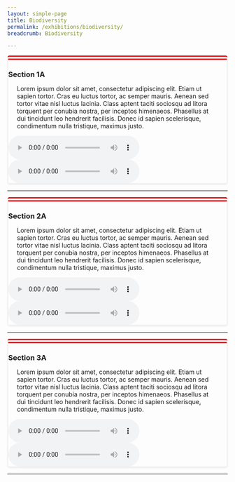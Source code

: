 ```yaml
---
layout: simple-page
title: Biodiversity
permalink: /exhibitions/biodiversity/
breadcrumb: Biodiversity

---
```


<section class="section__bio1">

<!-- Bio 1A -->

<div class="container__bio1A" id="bio1A" style="border-left: 2px solid #efefef; border-right: 2px solid #efefef; border-bottom: 2px solid #efefef; border-top: 10px double #E21216; box-shadow: 0px 2px 3px #efefef; border-radius: 5px; margin-bottom: 15px;">
    <div class="row">
        <div class="col is-12">
            <h3 style="margin-bottom: 0px;"><strong>Section 1A</strong></h3>
        </div>
    </div>
    <div class="row">
        <div class="col is-full">
                 <p style="padding: 0 20px;">Lorem ipsum dolor sit amet, consectetur adipiscing elit. Etiam ut sapien tortor. Cras eu luctus tortor, ac semper mauris. Aenean sed tortor vitae nisl luctus lacinia. Class aptent taciti sociosqu ad litora torquent per conubia nostra, per inceptos himenaeos. Phasellus at dui tincidunt leo hendrerit facilisis. Donec id sapien scelerisque, condimentum nulla tristique, maximus justo.
                </p>
        </div>
    </div>
    <div class="row">
            <div class="col is-full">
                <audio controls preload="metadata">
                <source src="/files/biodiversity/energizing-by-kevin-macleod-from-filmmusic-io.mp3" type="audio/mpeg">
                   Your browser does not support the audio element. <a href="/files/biodiversity/energizing-by-kevin-macleod-from-filmmusic-io.mp3">Please click here to download the audio file.</a>
                </audio>
            </div>
    </div>
    <div class="row">
            <div class="col is-full">
                <audio controls preload="metadata">
                <source src="/files/biodiversity/energizing-by-kevin-macleod-from-filmmusic-io.mp3" type="audio/mpeg">
                   Your browser does not support the audio element. <a href="/files/biodiversity/energizing-by-kevin-macleod-from-filmmusic-io.mp3">Please click here to download the audio file.</a>
                </audio>
            </div>
    </div>
</div>

<hr class="margin--top margin--bottom--lg">  

<!-- Bio 2A -->

<div class="container__bio2A" id="bio2A" style="border-left: 2px solid #efefef; border-right: 2px solid #efefef; border-bottom: 2px solid #efefef; border-top: 10px double #E21216; box-shadow: 0px 2px 3px #efefef; border-radius: 5px; margin-bottom: 15px;">
    <div class="row">
        <div class="col is-12">
            <h3 style="margin-bottom: 0px;"><strong>Section 2A</strong></h3>
        </div>
    </div>
    <div class="row">
        <div class="col is-full">
                 <p style="padding: 0 20px;">Lorem ipsum dolor sit amet, consectetur adipiscing elit. Etiam ut sapien tortor. Cras eu luctus tortor, ac semper mauris. Aenean sed tortor vitae nisl luctus lacinia. Class aptent taciti sociosqu ad litora torquent per conubia nostra, per inceptos himenaeos. Phasellus at dui tincidunt leo hendrerit facilisis. Donec id sapien scelerisque, condimentum nulla tristique, maximus justo.
                </p>
        </div>
    </div>
    <div class="row">
            <div class="col is-full">
                <audio controls preload="metadata">
                <source src="/files/biodiversity/energizing-by-kevin-macleod-from-filmmusic-io.mp3" type="audio/mpeg">
                   Your browser does not support the audio element. <a href="/files/biodiversity/energizing-by-kevin-macleod-from-filmmusic-io.mp3">Please click here to download the audio file.</a>
                </audio>
            </div>
    </div>
    <div class="row">
            <div class="col is-full">
                <audio controls preload="metadata">
                <source src="/files/biodiversity/energizing-by-kevin-macleod-from-filmmusic-io.mp3" type="audio/mpeg">
                   Your browser does not support the audio element. <a href="/files/biodiversity/energizing-by-kevin-macleod-from-filmmusic-io.mp3">Please click here to download the audio file.</a>
                </audio>
            </div>
    </div>
</div>

<hr class="margin--top margin--bottom--lg">

<!-- Bio 3A -->

<div class="container__bio1A" id="bio3A" style="border-left: 2px solid #efefef; border-right: 2px solid #efefef; border-bottom: 2px solid #efefef; border-top: 10px double #E21216; box-shadow: 0px 2px 3px #efefef; border-radius: 5px; margin-bottom: 15px;">
    <div class="row">
        <div class="col is-12">
            <h3 style="margin-bottom: 0px;"><strong>Section 3A</strong></h3>
        </div>
    </div>
    <div class="row">
        <div class="col is-full">
                 <p style="padding: 0 20px;">Lorem ipsum dolor sit amet, consectetur adipiscing elit. Etiam ut sapien tortor. Cras eu luctus tortor, ac semper mauris. Aenean sed tortor vitae nisl luctus lacinia. Class aptent taciti sociosqu ad litora torquent per conubia nostra, per inceptos himenaeos. Phasellus at dui tincidunt leo hendrerit facilisis. Donec id sapien scelerisque, condimentum nulla tristique, maximus justo.
                </p>
        </div>
    </div>
    <div class="row">
            <div class="col is-full">
                <audio controls preload="metadata">
                <source src="/files/biodiversity/energizing-by-kevin-macleod-from-filmmusic-io.mp3" type="audio/mpeg">
                   Your browser does not support the audio element. <a href="/files/biodiversity/energizing-by-kevin-macleod-from-filmmusic-io.mp3">Please click here to download the audio file.</a>
                </audio>
            </div>
    </div>
    <div class="row">
            <div class="col is-full">
                <audio controls preload="metadata">
                <source src="/files/biodiversity/energizing-by-kevin-macleod-from-filmmusic-io.mp3" type="audio/mpeg">
                   Your browser does not support the audio element. <a href="/files/biodiversity/energizing-by-kevin-macleod-from-filmmusic-io.mp3">Please click here to download the audio file.</a>
                </audio>
            </div>
    </div>
</div>

<hr class="margin--top margin--bottom--lg">  

</section>


